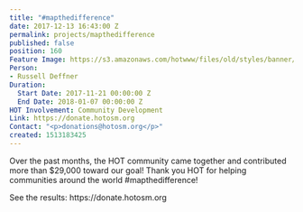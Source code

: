 ```yaml
---
title: "#mapthedifference"
date: 2017-12-13 16:43:00 Z
permalink: projects/mapthedifference
published: false
position: 160
Feature Image: https://s3.amazonaws.com/hotwww/files/old/styles/banner/public/Campaign%20Header%202%20%281%29.png
Person:
- Russell Deffner
Duration:
  Start Date: 2017-11-21 00:00:00 Z
  End Date: 2018-01-07 00:00:00 Z
HOT Involvement: Community Development
Link: https://donate.hotosm.org
Contact: "<p>donations@hotosm.org</p>"
created: 1513183425
---
```


<p>Over the past months, the HOT community came together and contributed more than $29,000 toward our goal! Thank you HOT for helping communities around the world #mapthedifference!</p><p>See the results: https://donate.hotosm.org</p>
